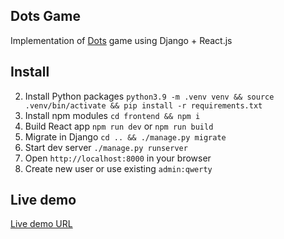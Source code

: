 ## Dots Game

Implementation of [Dots](<https://en.wikipedia.org/wiki/Dots_(game)>) game using Django + React.js

## Install

2. Install Python packages `python3.9 -m .venv venv && source .venv/bin/activate && pip install -r requirements.txt`
3. Install npm modules `cd frontend && npm i`
4. Build React app `npm run dev` or `npm run build`
5. Migrate in Django `cd .. && ./manage.py migrate`
6. Start dev server `./manage.py runserver`
7. Open `http://localhost:8000` in your browser
8. Create new user or use existing `admin:qwerty`

## Live demo

[Live demo URL](https://verti.gg/games/dots/)
